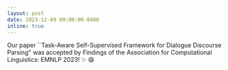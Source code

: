 ```yaml
---
layout: post
date: 2023-12-09 00:00:00-0400
inline: true
---
```


Our paper ``Task-Aware Self-Supervised Framework for Dialogue Discourse Parsing" was accepted by Findings of the Association for Computational Linguistics: EMNLP 2023! :sparkles: :smile:
